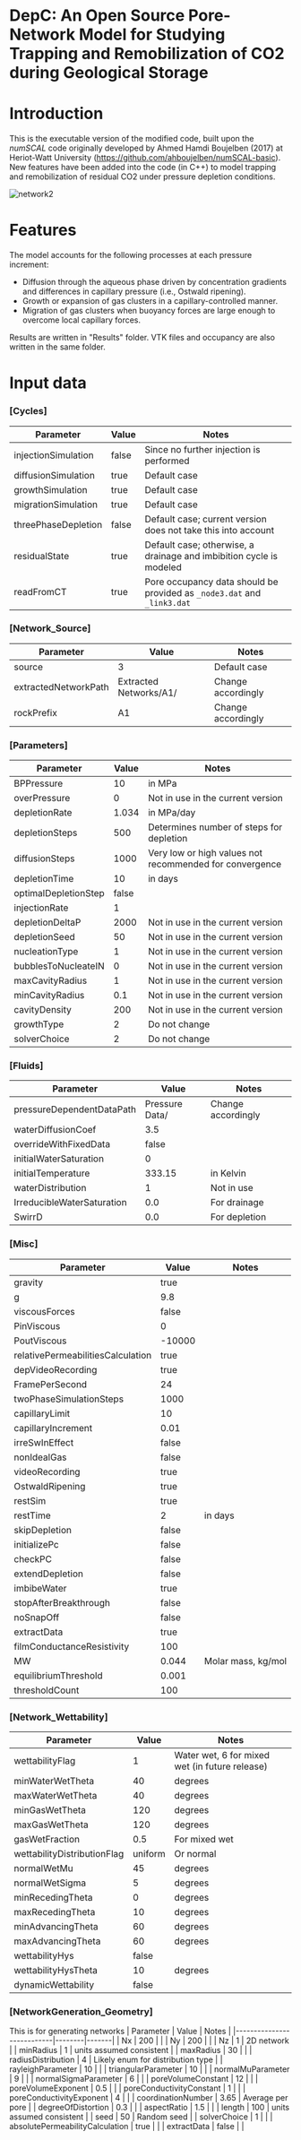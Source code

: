 # DepC: An Open Source Pore-Network Model for Studying Trapping and Remobilization of CO2 during Geological Storage

# Introduction
This is the executable version of the modified code, built upon the *numSCAL* code originally developed by Ahmed Hamdi Boujelben (2017) at Heriot-Watt University (https://github.com/ahboujelben/numSCAL-basic). New features have been added into the code (in C++) to model trapping and remobilization of residual CO2 under pressure depletion conditions.

![network2](https://github.com/user-attachments/assets/af788864-7dfa-459a-9af6-3d8802d0c7f5)


# Features
The model accounts for the following processes at each pressure increment:
-	Diffusion through the aqueous phase driven by concentration gradients and differences in capillary pressure (i.e., Ostwald ripening).
-	Growth or expansion of gas clusters in a capillary-controlled manner.
-	Migration of gas clusters when buoyancy forces are large enough to overcome local capillary forces.

Results are written in "Results" folder. VTK files and occupancy are also written in the same folder. 


# Input data
### [Cycles]

| Parameter              | Value   | Notes                                                                 |
|------------------------|---------|-----------------------------------------------------------------------|
| injectionSimulation    | false   | Since no further injection is performed                              |
| diffusionSimulation    | true    | Default case                                                          |
| growthSimulation       | true    | Default case                                                          |
| migrationSimulation    | true    | Default case                                                          |
| threePhaseDepletion    | false   | Default case; current version does not take this into account         |
| residualState          | true    | Default case; otherwise, a drainage and imbibition cycle is modeled  |
| readFromCT             | true    | Pore occupancy data should be provided as `_node3.dat` and `_link3.dat` |

### [Network_Source]

| Parameter              | Value                       | Notes                   |
|------------------------|-----------------------------|-------------------------|
| source                 | 3                           | Default case            |
| extractedNetworkPath   | Extracted Networks/A1/      | Change accordingly      |
| rockPrefix             | A1                          | Change accordingly      |

### [Parameters]

| Parameter              | Value    | Notes                                                                 |
|------------------------|----------|-----------------------------------------------------------------------|
| BPPressure             | 10       | in MPa                                                                |
| overPressure           | 0        | Not in use in the current version                                     |
| depletionRate          | 1.034    | in MPa/day                                                            |
| depletionSteps         | 500      | Determines number of steps for depletion                              |
| diffusionSteps         | 1000     | Very low or high values not recommended for convergence               |
| depletionTime          | 10       | in days                                                               |
| optimalDepletionStep   | false    |                                                                       |
| injectionRate          | 1        |                                                                       |
| depletionDeltaP        | 2000     | Not in use in the current version                                     |
| depletionSeed          | 50       | Not in use in the current version                                     |
| nucleationType         | 1        | Not in use in the current version                                     |
| bubblesToNucleateIN    | 0        | Not in use in the current version                                     |
| maxCavityRadius        | 1        | Not in use in the current version                                     |
| minCavityRadius        | 0.1      | Not in use in the current version                                     |
| cavityDensity          | 200      | Not in use in the current version                                     |
| growthType             | 2        | Do not change                                                         |
| solverChoice           | 2        | Do not change                                                         |

### [Fluids]

| Parameter                   | Value         | Notes |
|----------------------------|---------------|-------|
| pressureDependentDataPath  | Pressure Data/| Change accordingly      |
| waterDiffusionCoef         | 3.5           |       |
| overrideWithFixedData      | false         |       |
| initialWaterSaturation     | 0             |       |
| initialTemperature         | 333.15        | in Kelvin |
| waterDistribution          | 1             | Not in use      |
| IrreducibleWaterSaturation | 0.0           | For drainage     |
| SwirrD                     | 0.0           | For depletion     |

### [Misc]

| Parameter                         | Value     | Notes |
|----------------------------------|-----------|-------|
| gravity                          | true      |       |
| g                                | 9.8       |       |
| viscousForces                    | false     |       |
| PinViscous                       | 0         |       |
| PoutViscous                      | -10000    |       |
| relativePermeabilitiesCalculation| true      |       |
| depVideoRecording                | true      |       |
| FramePerSecond                   | 24        |       |
| twoPhaseSimulationSteps          | 1000      |       |
| capillaryLimit                   | 10        |       |
| capillaryIncrement               | 0.01      |       |
| irreSwInEffect                   | false     |       |
| nonIdealGas                      | false     |       |
| videoRecording                   | true      |       |
| OstwaldRipening                 | true      |       |
| restSim                          | true      |       |
| restTime                         | 2         | in days |
| skipDepletion                    | false     |       |
| initializePc                     | false     |       |
| checkPC                          | false     |       |
| extendDepletion                  | false     |       |
| imbibeWater                      | true      |       |
| stopAfterBreakthrough            | false     |       |
| noSnapOff                        | false     |       |
| extractData                      | true      |       |
| filmConductanceResistivity       | 100       |       |
| MW                               | 0.044     | Molar mass, kg/mol |
| equilibriumThreshold             | 0.001     |       |
| thresholdCount                   | 100       |       |

### [Network_Wettability]

| Parameter                | Value   | Notes |
|-------------------------|---------|-------|
| wettabilityFlag         | 1       | Water wet, 6 for mixed wet (in future release)      |
| minWaterWetTheta        | 40      | degrees |
| maxWaterWetTheta        | 40      | degrees |
| minGasWetTheta          | 120     | degrees |
| maxGasWetTheta          | 120     | degrees |
| gasWetFraction          | 0.5     | For mixed wet      |
| wettabilityDistributionFlag | uniform | Or normal   |
| normalWetMu             | 45      | degrees |
| normalWetSigma          | 5       | degrees |
| minRecedingTheta        | 0       | degrees |
| maxRecedingTheta        | 10      | degrees |
| minAdvancingTheta       | 60      | degrees |
| maxAdvancingTheta       | 60      | degrees |
| wettabilityHys          | false   |       |
| wettabilityHysTheta     | 10      | degrees |
| dynamicWettability      | false   |       |

### [NetworkGeneration_Geometry]
This is for generating networks
| Parameter                  | Value  | Notes |
|---------------------------|--------|-------|
| Nx                        | 200    |       |
| Ny                        | 200    |       |
| Nz                        | 1      | 2D network |
| minRadius                 | 1      | units assumed consistent |
| maxRadius                 | 30     |       |
| radiusDistribution        | 4      | Likely enum for distribution type |
| rayleighParameter         | 10     |       |
| triangularParameter       | 10     |       |
| normalMuParameter         | 9      |       |
| normalSigmaParameter      | 6      |       |
| poreVolumeConstant        | 12     |       |
| poreVolumeExponent        | 0.5    |       |
| poreConductivityConstant  | 1      |       |
| poreConductivityExponent  | 4      |       |
| coordinationNumber        | 3.65   | Average per pore |
| degreeOfDistortion        | 0.3    |       |
| aspectRatio               | 1.5    |       |
| length                    | 100    | units assumed consistent |
| seed                      | 50     | Random seed |
| solverChoice              | 1      |       |
| absolutePermeabilityCalculation | true |  |
| extractData               | false  |       |
